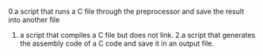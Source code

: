 0.a script that runs a C file through the preprocessor and save the result into another file
1. a script that compiles a C file but does not link.
2.a script that generates the assembly code of a C code and save it in an output file.